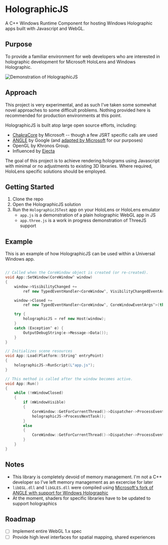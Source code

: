 # HolographicJS

A C++ Windows Runtime Component for hosting Windows Holographic apps built with Javascript and WebGL.

## Purpose

To provide a familiar environment for web developers who are interested in holographic development for Microsoft HoloLens and Windows Holographic.

![Demonstration of HolographicJS](https://media.giphy.com/media/pBi3srjdbMg3S/giphy.gif)

## Approach

This project is very experimental, and as such I've taken some somewhat novel approaches to some difficult problems. Nothing provided here is recommended for production environments at this point.

HolographicJS is built atop large open source efforts, including:

- [ChakraCore](https://github.com/Microsoft/ChakraCore) by Microsoft -- though a few JSRT specific calls are used
- [ANGLE](https://github.com/google/angle) by Google (and [adapted by Microsoft](https://github.com/microsoft/angle) for our purposes)
- OpenGL by Khronos Group.
- Influenced by [Ejecta](https://github.com/phoboslab/Ejecta)

The goal of this project is to achieve rendering holograms using Javascript with minimal or no adjustments to existing 3D libraries. Where required, HoloLens specific solutions should be employed.

## Getting Started

1. Clone the repo
2. Open the HolographicJS solution
3. Run the `HolographicJSTest` app on your HoloLens or HoloLens emulator
   - `app.js` is a demonstration of a plain holographic WebGL app in JS
   - `app.three.js` is a work in progress demonstration of ThreeJS support

## Example

This is an example of how HolographicJS can be used within a Universal Windows app.

```c++

// Called when the CoreWindow object is created (or re-created).
void App::SetWindow(CoreWindow^ window)
{
    window->VisibilityChanged +=
        ref new TypedEventHandler<CoreWindow^, VisibilityChangedEventArgs^>(this, &App::OnVisibilityChanged);

    window->Closed += 
        ref new TypedEventHandler<CoreWindow^, CoreWindowEventArgs^>(this, &App::OnWindowClosed);

	try {
		holographicJS = ref new Host(window);
	}
	catch (Exception^ e) {
		OutputDebugString(e->Message->Data());
	}
}

// Initializes scene resources
void App::Load(Platform::String^ entryPoint)
{
	holographicJS->RunScript(L"app.js");
}

// This method is called after the window becomes active.
void App::Run()
{
    while (!mWindowClosed)
    {
        if (mWindowVisible)
        {
			CoreWindow::GetForCurrentThread()->Dispatcher->ProcessEvents(CoreProcessEventsOption::ProcessAllIfPresent);
			holographicJS->ProcessNextTask();
		}
        else
        {
            CoreWindow::GetForCurrentThread()->Dispatcher->ProcessEvents(CoreProcessEventsOption::ProcessOneAndAllPending);
        }
    }
}
```

## Notes

- This library is completely devoid of memory management. I'm not a C++ developer so I've left memory management as an excercise for later
- `libEGL.dll` and `libGLES.dll` were compiled using [Microsoft's fork of ANGLE with support for Windows Holographic](https://github.com/microsoft/angle/tree/ms-holographic-experimental)
- At the moment, shaders for specific libraries have to be updated to support holographics

## Roadmap

- [ ] Implement entire WebGL 1.x spec
- [ ] Provide high level interfaces for spatial mapping, shared experiences
